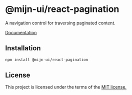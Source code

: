 # @mijn-ui/react-pagination

A navigation control for traversing paginated content.

[Documentation](https://mijn-ui.vercel.app/docs/components/pagination)

## Installation

```sh
npm install @mijn-ui/react-pagination
```

## License

This project is licensed under the terms of the [MIT license.](https://github.com/mijn-ui/mijn-ui-react/blob/main/LICENSE)
